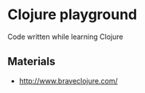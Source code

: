 # Clojure playground

Code written while learning Clojure

## Materials

* http://www.braveclojure.com/
